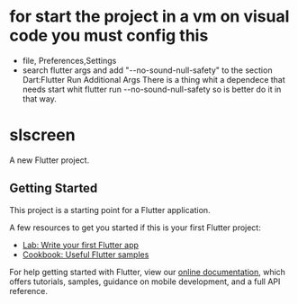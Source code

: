 # for start the project in a vm on visual code you must config this
- file, Preferences,Settings
- search flutter args and add "--no-sound-null-safety" to the section Dart:Flutter Run Additional Args
There is a thing whit a dependece that needs start whit flutter run --no-sound-null-safety so is better do it in that way.

# slscreen

A new Flutter project.

## Getting Started

This project is a starting point for a Flutter application.

A few resources to get you started if this is your first Flutter project:

- [Lab: Write your first Flutter app](https://flutter.dev/docs/get-started/codelab)
- [Cookbook: Useful Flutter samples](https://flutter.dev/docs/cookbook)

For help getting started with Flutter, view our
[online documentation](https://flutter.dev/docs), which offers tutorials,
samples, guidance on mobile development, and a full API reference.
